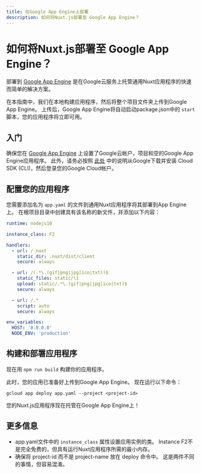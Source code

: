 ```yaml
---
title: 在Google App Engine上部署
description: 如何将Nuxt.js部署至 Google App Engine？
---
```


# 如何将Nuxt.js部署至 Google App Engine？

部署到 [Google App Engine](https://cloud.google.com/appengine/) 是在Google云服务上托管通用Nuxt应用程序的快速而简单的解决方案。

在本指南中，我们在本地构建应用程序，然后将整个项目文件夹上传到Google App Engine。 上传后，Google App Engine将自动启动package.json中的 `start` 脚本，您的应用程序将立即可用。

## 入门

确保您在 [Google App Engine](https://cloud.google.com/appengine/) 上设置了Google云帐户，项目和空的Google App Engine应用程序。 此外，请务必按照 [此处](https://cloud.google.com/sdk/) 中的说明从Google下载并安装 Cloud SDK (CLI)，然后登录您的Google Cloud帐户。

## 配置您的应用程序

您需要添加名为 `app.yaml` 的文件到通用Nuxt应用程序将其部署到App Engine上。 在根项目目录中创建具有该名称的新文件，并添加以下内容：

```yaml
runtime: nodejs10

instance_class: F2

handlers:
  - url: /_nuxt
    static_dir: .nuxt/dist/client
    secure: always

  - url: /(.*\.(gif|png|jpg|ico|txt))$
    static_files: static/\1
    upload: static/.*\.(gif|png|jpg|ico|txt)$
    secure: always

  - url: /.*
    script: auto
    secure: always

env_variables:
  HOST: '0.0.0.0'
  NODE_ENV: 'production'
```

## 构建和部署应用程序

现在用 `npm run build` 构建你的应用程序。

此时，您的应用已准备好上传到Google App Engine。 现在运行以下命令：

```
gcloud app deploy app.yaml --project <project-id>
```

您的Nuxt.js应用程序现在托管在Google App Engine上！

## 更多信息

- app.yaml文件中的 `instance_class` 属性设置应用实例的类。 Instance F2不是完全免费的，但具有运行Nuxt应用程序所需的最小内存。
- 确保将 project-id 而不是 project-name 放在 deploy 命令中。 这是两件不同的事情，但容易混淆。
